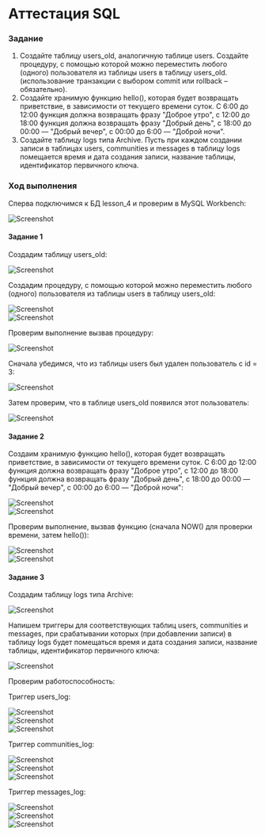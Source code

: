 # Аттестация SQL
### Задание
1) Создайте таблицу users_old, аналогичную таблице users. Создайте процедуру, с помощью которой можно переместить любого (одного) пользователя из таблицы users в таблицу users_old. (использование транзакции с выбором commit или rollback – обязательно).
2) Создайте хранимую функцию hello(), которая будет возвращать приветствие, в зависимости от текущего времени суток. С 6:00 до 12:00 функция должна возвращать фразу "Доброе утро", с 12:00 до 18:00 функция должна возвращать фразу "Добрый день", с 18:00 до 00:00 — "Добрый вечер", с 00:00 до 6:00 — "Доброй ночи".
3) Создайте таблицу logs типа Archive. Пусть при каждом создании записи в таблицах users, communities и messages в таблицу logs помещается время и дата создания записи, название таблицы, идентификатор первичного ключа.
### Ход выполнения 
Сперва подключимся к БД lesson_4 и проверим в MySQL Workbench:

![Screenshot](/source/img1.png)   

#### Задание 1
Создадим таблицу users_old:

![Screenshot](/source/img2.png)   

Создадим процедуру, с помощью которой можно переместить любого (одного) пользователя из таблицы users в таблицу users_old:

![Screenshot](/source/img3.png)   
![Screenshot](/source/img3.1.png)   

Проверим выполнение вызвав процедуру:

![Screenshot](/source/img4.png)   

Сначала убедимся, что из таблицы users был удален пользователь с id = 3:

![Screenshot](/source/img5.png)   

Затем проверим, что в таблице users_old появился этот пользователь:

![Screenshot](/source/img6.png)   

#### Задание 2
Создаим хранимую функцию hello(), которая будет возвращать приветствие, 
в зависимости от текущего времени суток. С 6:00 до 12:00 функция должна возвращать фразу "Доброе утро", 
с 12:00 до 18:00 функция должна возвращать фразу "Добрый день", 
с 18:00 до 00:00 — "Добрый вечер", с 00:00 до 6:00 — "Доброй ночи":

![Screenshot](/source/img7.png)   
![Screenshot](/source/img8.png)   

Проверим выполнение, вызвав функцию (сначала NOW() для проверки времени, затем hello()):

![Screenshot](/source/img9.png)    
![Screenshot](/source/img10.png)   

#### Задание 3
Создадим таблицу logs типа Archive:

![Screenshot](/source/img11.png)   

Напишем триггеры для соответствующих таблиц users, communities и messages, при срабатывании которых (при добавлении записи)
в таблицу logs будет помещаться время и дата создания записи, название таблицы, идентификатор первичного ключа:

![Screenshot](/source/img12.png)   

Проверим работоспособность:

Триггер users_log:

![Screenshot](/source/img13.png)   
![Screenshot](/source/img14.png)   
![Screenshot](/source/img15.png)   

Триггер communities_log:

![Screenshot](/source/img16.png)   
![Screenshot](/source/img17.png)   
![Screenshot](/source/img18.png)   

Триггер messages_log:

![Screenshot](/source/img19.png)   
![Screenshot](/source/img20.png)   
![Screenshot](/source/img21.png)   

